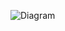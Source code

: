 ![Diagram](http://www.plantuml.com/plantuml/png/XOzDImGn343l-HLXJdxGWzV5myhkmGLF8dWkCs4dR9iCJUeYwd_NObK4FsvzzFKrMPl7uZKdi0CB5ZK2SFP4U4ifEglOp8jXm4sAPhZbk2yn0y3upaTAYMMFJu1ulXF7UvP9ZzRmGNd26nqFTpDjLSl9ARnyFBnQOl5CufsljHhryqPphjAf1pkq3C3dhvVFuUrEmbTkXJkPgR176Ua7iRV_qzeulqd3nO1deIu1XnpbSUWJhbfxKMDdbJ_iji9tTqqorPnU0G00)
